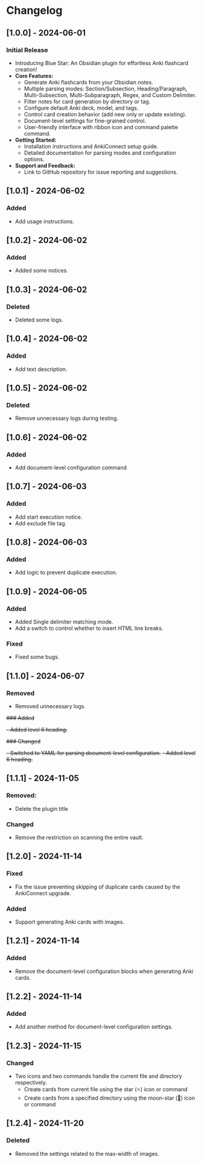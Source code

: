 # Changelog

## [1.0.0] - 2024-06-01

### Initial Release

- Introducing Blue Star: An Obsidian plugin for effortless Anki flashcard creation!
- **Core Features:**
    - Generate Anki flashcards from your Obsidian notes.
    - Multiple parsing modes: Section/Subsection, Heading/Paragraph, Multi-Subsection, Multi-Subparagraph, Regex, and Custom Delimiter.
    - Filter notes for card generation by directory or tag.
    - Configure default Anki deck, model, and tags.
    - Control card creation behavior (add new only or update existing).
    - Document-level settings for fine-grained control.
    - User-friendly interface with ribbon icon and command palette command.
- **Getting Started:**
    - Installation instructions and AnkiConnect setup guide.
    - Detailed documentation for parsing modes and configuration options.
- **Support and Feedback:**
    - Link to GitHub repository for issue reporting and suggestions.


## [1.0.1] - 2024-06-02

### Added

- Add usage instructions.


## [1.0.2] - 2024-06-02

### Added

- Added some notices.


## [1.0.3] - 2024-06-02

### Deleted

- Deleted some logs.


## [1.0.4] - 2024-06-02

### Added

- Add text description.


## [1.0.5] - 2024-06-02

### Deleted

- Remove unnecessary logs during testing.


## [1.0.6] - 2024-06-02

### Added

- Add document-level configuration command


## [1.0.7] - 2024-06-03

### Added

- Add start execution notice.
- Add exclude file tag.


## [1.0.8] - 2024-06-03

### Added

- Add logic to prevent duplicate execution.


## [1.0.9] - 2024-06-05

### Added

- Added Single delimiter matching mode.
- Add a switch to control whether to insert HTML line breaks.

### Fixed
- Fixed some bugs.


## [1.1.0] - 2024-06-07

### Removed

- Removed unnecessary logs.

~~### Added~~

~~- Added level 6 heading.~~

~~### Changed~~

~~- Switched to YAML for parsing document-level configuration.~~
~~- Added level 6 heading.~~

## [1.1.1] - 2024-11-05

### Removed:

- Delete the plugin title

### Changed

- Remove the restriction on scanning the entire vault.

## [1.2.0] - 2024-11-14

### Fixed

- Fix the issue preventing skipping of duplicate cards caused by the AnkiConnect upgrade.

### Added

- Support generating Anki cards with images.

## [1.2.1] - 2024-11-14

### Added

- Remove the document-level configuration blocks when generating Anki cards.

## [1.2.2] - 2024-11-14

### Added

- Add another method for document-level configuration settings.

## [1.2.3] - 2024-11-15

### Changed

- Two icons and two commands handle the current file and directory respectively.
    - Create cards from current file using the star (⭐) icon or command
    - Create cards from a specified directory using the moon-star (🌙) icon or command

## [1.2.4] - 2024-11-20

### Deleted

- Removed the settings related to the max-width of images.
